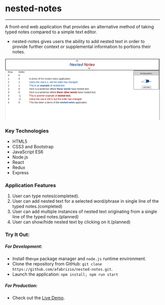 # nested-notes
-------------
A front-end web application that provides an alternative method of taking typed notes compared to a simple text editor. 

* nested-notes gives users the ability to add nested text in order to provide further context or supplemental information to portions their notes.

![Image of nested-notes](https://github.com/afabrizio/nested-notes/blob/master/nested-notes-demo.png)

### Key Technologies
* HTML5
* CSS3 and Bootstrap
* JavaScript ES6
* Node.js
* React
* Redux
* Express

### Application Features
1. User can type notes(completed).
2. User can add nested text for a selected word/phrase in single line of the typed notes.(completed)
3. User can add multiple instances of nested text originating from a single line of the typed notes.(planned)
4. User can show/hide nested text by clicking on it.(planned)

### Try It Out:
##### For Development:
* Install the`npm` package manager and `node.js` runtime environment.
* Clone the repository from GitHub: `git clone https://github.com/afabrizio/nested-notes.git`.
* Launch the application: `npm install; npm run start`

##### For Production:
* Check out the [Live Demo](https://nested-notes.herokuapp.com/).

